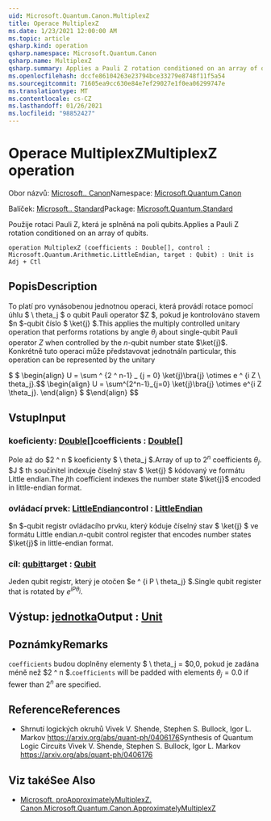 ```yaml
---
uid: Microsoft.Quantum.Canon.MultiplexZ
title: Operace MultiplexZ
ms.date: 1/23/2021 12:00:00 AM
ms.topic: article
qsharp.kind: operation
qsharp.namespace: Microsoft.Quantum.Canon
qsharp.name: MultiplexZ
qsharp.summary: Applies a Pauli Z rotation conditioned on an array of qubits.
ms.openlocfilehash: dccfe86104263e23794bce33279e8748f11f5a54
ms.sourcegitcommit: 71605ea9cc630e84e7ef29027e1f0ea06299747e
ms.translationtype: MT
ms.contentlocale: cs-CZ
ms.lasthandoff: 01/26/2021
ms.locfileid: "98852427"
---
```

# <a name="multiplexz-operation"></a><span data-ttu-id="42545-102">Operace MultiplexZ</span><span class="sxs-lookup"><span data-stu-id="42545-102">MultiplexZ operation</span></span>

<span data-ttu-id="42545-103">Obor názvů: [Microsoft.. Canon](xref:Microsoft.Quantum.Canon)</span><span class="sxs-lookup"><span data-stu-id="42545-103">Namespace: [Microsoft.Quantum.Canon](xref:Microsoft.Quantum.Canon)</span></span>

<span data-ttu-id="42545-104">Balíček: [Microsoft.. Standard](https://nuget.org/packages/Microsoft.Quantum.Standard)</span><span class="sxs-lookup"><span data-stu-id="42545-104">Package: [Microsoft.Quantum.Standard](https://nuget.org/packages/Microsoft.Quantum.Standard)</span></span>


<span data-ttu-id="42545-105">Použije rotaci Pauli Z, která je splněná na poli qubits.</span><span class="sxs-lookup"><span data-stu-id="42545-105">Applies a Pauli Z rotation conditioned on an array of qubits.</span></span>

```qsharp
operation MultiplexZ (coefficients : Double[], control : Microsoft.Quantum.Arithmetic.LittleEndian, target : Qubit) : Unit is Adj + Ctl
```


## <a name="description"></a><span data-ttu-id="42545-106">Popis</span><span class="sxs-lookup"><span data-stu-id="42545-106">Description</span></span>

<span data-ttu-id="42545-107">To platí pro vynásobenou jednotnou operaci, která provádí rotace pomocí úhlu $ \ theta_j $ o qubit Pauli operator $Z $, pokud je kontrolováno stavem $n $-qubit číslo $ \ket{j} $.</span><span class="sxs-lookup"><span data-stu-id="42545-107">This applies the multiply controlled unitary operation that performs rotations by angle $\theta_j$ about single-qubit Pauli operator $Z$ when controlled by the $n$-qubit number state $\ket{j}$.</span></span>
<span data-ttu-id="42545-108">Konkrétně tuto operaci může představovat jednotná</span><span class="sxs-lookup"><span data-stu-id="42545-108">In particular, this operation can be represented by the unitary</span></span>

<span data-ttu-id="42545-109">$ $ \begin{align} U = \sum ^ {2 ^ n-1} _ {j = 0} \ket{j}\bra{j} \otimes e ^ {i Z \ theta_j}.</span><span class="sxs-lookup"><span data-stu-id="42545-109">$$ \begin{align} U = \sum^{2^n-1}_{j=0} \ket{j}\bra{j} \otimes e^{i Z \theta_j}.</span></span>
<span data-ttu-id="42545-110">\end{align} $ $</span><span class="sxs-lookup"><span data-stu-id="42545-110">\end{align} $$</span></span>

## <a name="input"></a><span data-ttu-id="42545-111">Vstup</span><span class="sxs-lookup"><span data-stu-id="42545-111">Input</span></span>

### <a name="coefficients--double"></a><span data-ttu-id="42545-112">koeficienty: [Double](xref:microsoft.quantum.lang-ref.double)[]</span><span class="sxs-lookup"><span data-stu-id="42545-112">coefficients : [Double](xref:microsoft.quantum.lang-ref.double)[]</span></span>

<span data-ttu-id="42545-113">Pole až do $2 ^ n $ koeficienty $ \ theta_j $.</span><span class="sxs-lookup"><span data-stu-id="42545-113">Array of up to $2^n$ coefficients $\theta_j$.</span></span> <span data-ttu-id="42545-114">$J $ th součinitel indexuje číselný stav $ \ket{j} $ kódovaný ve formátu Little endian.</span><span class="sxs-lookup"><span data-stu-id="42545-114">The $j$th coefficient indexes the number state $\ket{j}$ encoded in little-endian format.</span></span>


### <a name="control--littleendian"></a><span data-ttu-id="42545-115">ovládací prvek: [LittleEndian](xref:Microsoft.Quantum.Arithmetic.LittleEndian)</span><span class="sxs-lookup"><span data-stu-id="42545-115">control : [LittleEndian](xref:Microsoft.Quantum.Arithmetic.LittleEndian)</span></span>

<span data-ttu-id="42545-116">$n $-qubit registr ovládacího prvku, který kóduje číselný stav $ \ket{j} $ ve formátu Little endian.</span><span class="sxs-lookup"><span data-stu-id="42545-116">$n$-qubit control register that encodes number states $\ket{j}$ in little-endian format.</span></span>


### <a name="target--qubit"></a><span data-ttu-id="42545-117">cíl: [qubit](xref:microsoft.quantum.lang-ref.qubit)</span><span class="sxs-lookup"><span data-stu-id="42545-117">target : [Qubit](xref:microsoft.quantum.lang-ref.qubit)</span></span>

<span data-ttu-id="42545-118">Jeden qubit registr, který je otočen $e ^ {i P \ theta_j} $.</span><span class="sxs-lookup"><span data-stu-id="42545-118">Single qubit register that is rotated by $e^{i P \theta_j}$.</span></span>



## <a name="output--unit"></a><span data-ttu-id="42545-119">Výstup: [jednotka](xref:microsoft.quantum.lang-ref.unit)</span><span class="sxs-lookup"><span data-stu-id="42545-119">Output : [Unit](xref:microsoft.quantum.lang-ref.unit)</span></span>



## <a name="remarks"></a><span data-ttu-id="42545-120">Poznámky</span><span class="sxs-lookup"><span data-stu-id="42545-120">Remarks</span></span>

<span data-ttu-id="42545-121">`coefficients` budou doplněny elementy $ \ theta_j = $0,0, pokud je zadána méně než $2 ^ n $.</span><span class="sxs-lookup"><span data-stu-id="42545-121">`coefficients` will be padded with elements $\theta_j = 0.0$ if fewer than $2^n$ are specified.</span></span>

## <a name="references"></a><span data-ttu-id="42545-122">Reference</span><span class="sxs-lookup"><span data-stu-id="42545-122">References</span></span>

- <span data-ttu-id="42545-123">Shrnutí logických okruhů Vivek V. Shende, Stephen S. Bullock, Igor L. Markov https://arxiv.org/abs/quant-ph/0406176</span><span class="sxs-lookup"><span data-stu-id="42545-123">Synthesis of Quantum Logic Circuits Vivek V. Shende, Stephen S. Bullock, Igor L. Markov https://arxiv.org/abs/quant-ph/0406176</span></span>

## <a name="see-also"></a><span data-ttu-id="42545-124">Viz také</span><span class="sxs-lookup"><span data-stu-id="42545-124">See Also</span></span>

- [<span data-ttu-id="42545-125">Microsoft. proApproximatelyMultiplexZ. Canon.</span><span class="sxs-lookup"><span data-stu-id="42545-125">Microsoft.Quantum.Canon.ApproximatelyMultiplexZ</span></span>](xref:Microsoft.Quantum.Canon.ApproximatelyMultiplexZ)